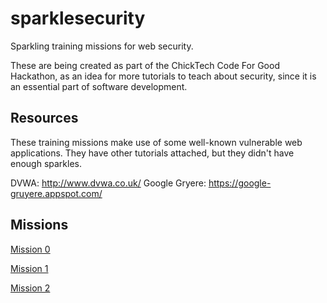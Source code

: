 # sparklesecurity
Sparkling training missions for web security.

These are being created as part of the ChickTech Code For Good Hackathon,
as an idea for more tutorials to teach about security, since it is an
essential part of software development.

## Resources

These training missions make use of some well-known vulnerable web
applications. They have other tutorials attached, but they didn't have
enough sparkles.

DVWA: http://www.dvwa.co.uk/
Google Gryere: https://google-gruyere.appspot.com/

## Missions

[Mission 0](https://github.com/terriko/sparklesecurity/blob/master/Mission0.md)

[Mission 1](https://github.com/terriko/sparklesecurity/blob/master/Mission1.md)

[Mission 2](https://github.com/terriko/sparklesecurity/blob/master/Mission2.md)


